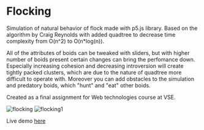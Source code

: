 # Flocking
Simulation of natural behavior of flock made with p5.js library.
Based on the algorithm by Craig Reynolds with added quadtree to decrease time complexity from O(n^2) to O(n*log(n)).

All of the attributes of boids can be tweaked with sliders, but with higher number of boids present certain changes can bring the perfomance down.
Especially increasing cohesion and decreasing introversion will create tightly packed clusters, which are due to the nature of quadtree more difficult to operate with.
Moreover you can add obstacles to the simulation and predatory boids, which "hunt" and "eat" other boids.

Created as a final assignment for Web technologies course at VSE.

![flocking](https://user-images.githubusercontent.com/87360961/156839514-e6fda609-7786-411d-bd52-8cd31814f8ed.png)
![flocking1](https://user-images.githubusercontent.com/87360961/156839136-f8d01803-91ad-4807-9924-100859853522.png)

Live demo <a href="https://flock-sim.netlify.app/" target="_blank">here</a>
